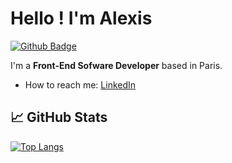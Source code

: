 # Hello ! I'm Alexis

[![Github Badge](https://img.shields.io/badge/-callouu-grey?style=flat&logo=github&logoColor=white&link=https://github.com/callouu/)](https://www.github.com/callouu/) 

I'm a **Front-End Sofware Developer** based in Paris.

- How to reach me: [LinkedIn](https://www.linkedin.com/in/alexis-bouvry-967a0a6b/)

## 📈 GitHub Stats

[![Top Langs](https://github-readme-stats.vercel.app/api/top-langs/?username=callouu&layout=compact)](https://github.com/callouu/github-readme-stats)
